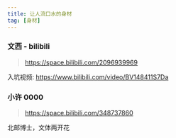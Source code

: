 ```yaml
---
title: 让人流口水的身材
tag: [身材]
---
```


### 文西 - bilibili

> <https://space.bilibili.com/2096939969>

入坑视频: <https://www.bilibili.com/video/BV148411S7Da>

### 小许 0000

> <https://space.bilibili.com/348737860>

北邮博士，文体两开花
